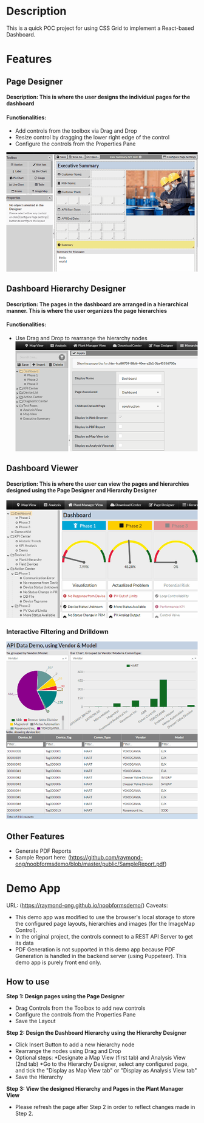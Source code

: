 # Description
This is a quick POC project for using CSS Grid to implement a React-based Dashboard.

# Features
## Page Designer
#### Description: This is where the user designs the individual pages for the dashboard
#### Functionalities:
* Add controls from the toolbox via Drag and Drop
* Resize control by dragging the lower right edge of the control
* Configure the controls from the Properties Pane

![Page Designer GIF image](https://github.com/raymond-ong/noobformsdemo/blob/master/public/page%20designer%20-%20short.gif?raw=true)

## Dashboard Hierarchy Designer
#### Description: The pages in the dashboard are arranged in a hierarchical manner. This is where the user organizes the page hierarchies
#### Functionalities:
* Use Drag and Drop to rearrange the hierarchy nodes
![Dashboard Hierarchy Designer GIF image](https://github.com/raymond-ong/noobformsdemo/blob/master/public/hier%20designer%20-%20short.gif?raw=true)

## Dashboard Viewer
#### Description: This is where the user can view the pages and hierarchies designed using the Page Designer and Hierarchy Designer
![Dashboard Hierarchy Designer GIF image](https://github.com/raymond-ong/noobformsdemo/blob/master/public/dashboard%20-%20short.gif?raw=true)

### Interactive Filtering and Drilldown
![Drilldown and Filtering GIF image](https://github.com/raymond-ong/noobformsdemo/blob/master/public/filter_short.gif?raw=true)

## Other Features
* Generate PDF Reports
* Sample Report here: (https://github.com/raymond-ong/noobformsdemo/blob/master/public/SampleReport.pdf)

# Demo App
URL: (https://raymond-ong.github.io/noobformsdemo/)
Caveats:
* This demo app was modified to use the browser's local storage to store the configured page layouts, hierarchies and images (for the ImageMap Control).
* In the original project, the controls connect to a REST API Server to get its data
* PDF Generation is not supported in this demo app because PDF Generation is handled in the backend server (using Puppeteer). This demo app is purely front end only.


## How to use
**Step 1: Design pages using the Page Designer**
* Drag Controls from the Toolbox to add new controls
* Configure the controls from the Properties Pane
* Save the Layout

**Step 2: Design the Dashboard Hierarchy using the Hierarchy Designer**
* Click Insert Button to add a new hierarchy node
* Rearrange the nodes using Drag and Drop
* Optional steps:
  *Designate a Map View (first tab) and Analysis View (2nd tab)
  *Go to the Hierarchy Designer, select any configured page, and tick the "Display as Map View tab" or "Display as Analysis View tab"
* Save the Hierarchy

**Step 3: View the designed Hierarchy and Pages in the Plant Manager View**
* Please refresh the page after Step 2 in order to reflect changes made in Step 2.
